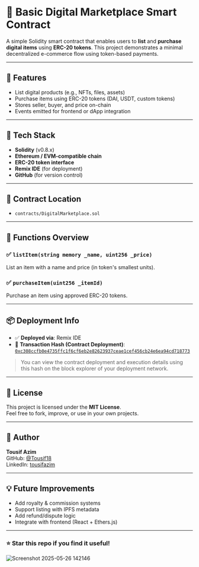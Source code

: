 # 🛒 Basic Digital Marketplace Smart Contract

A simple Solidity smart contract that enables users to **list** and **purchase digital items** using **ERC-20 tokens**. This project demonstrates a minimal decentralized e-commerce flow using token-based payments.

---

## 🚀 Features

- List digital products (e.g., NFTs, files, assets)
- Purchase items using ERC-20 tokens (DAI, USDT, custom tokens)
- Stores seller, buyer, and price on-chain
- Events emitted for frontend or dApp integration

---

## 🧠 Tech Stack

- **Solidity** (v0.8.x)
- **Ethereum / EVM-compatible chain**
- **ERC-20 token interface**
- **Remix IDE** (for deployment)
- **GitHub** (for version control)

---

## 📄 Contract Location

- `contracts/DigitalMarketplace.sol`

---

## 🔧 Functions Overview

### ✅ `listItem(string memory _name, uint256 _price)`
List an item with a name and price (in token's smallest units).

### ✅ `purchaseItem(uint256 _itemId)`
Purchase an item using approved ERC-20 tokens.

---

## 📦 Deployment Info

- ✅ **Deployed via**: Remix IDE
- 🧾 **Transaction Hash (Contract Deployment)**:  
  [`0xc308ccfb0e4735ffc1f6cf6eb2e82623937ceae1cef456cb24e6ea94cd718773`](https://etherscan.io/tx/0xc308ccfb0e4735ffc1f6cf6eb2e82623937ceae1cef456cb24e6ea94cd718773)

> You can view the contract deployment and execution details using this hash on the block explorer of your deployment network.

---

## 📜 License

This project is licensed under the **MIT License**.  
Feel free to fork, improve, or use in your own projects.

---

## 🙌 Author

**Tousif Azim**  
GitHub: [@Tousif18](https://github.com/Tousif18)  
LinkedIn: [tousifazim](https://www.linkedin.com/in/tousifazim)

---

## 💡 Future Improvements

- Add royalty & commission systems
- Support listing with IPFS metadata
- Add refund/dispute logic
- Integrate with frontend (React + Ethers.js)

---

### ⭐️ Star this repo if you find it useful!
![Screenshot 2025-05-26 142146](https://github.com/user-attachments/assets/fb859332-1c3b-445c-9b56-e403f80e19a3)

